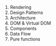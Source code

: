 1. Rendering
2. Design Patterns
3. Architecture
4. DOM & Virtual DOM
5. Components
6. Data Flow
7. Pure functions